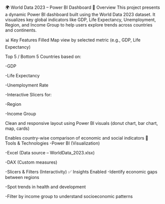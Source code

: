 🌍 World Data 2023 – Power BI Dashboard
📌 Overview
This project presents a dynamic Power BI dashboard built using the World Data 2023 dataset. It visualizes key global indicators like GDP, Life Expectancy, Unemployment, Region, and Income Group to help users explore trends across countries and continents.

📊 Key Features
Filled Map view by selected metric (e.g., GDP, Life Expectancy)

Top 5 / Bottom 5 Countries based on:

-GDP

-Life Expectancy

-Unemployment Rate

-Interactive Slicers for:

-Region

-Income Group

Clean and responsive layout using Power BI visuals (donut chart, bar chart, map, cards)

Enables country-wise comparison of economic and social indicators
🧰 Tools & Technologies
-Power BI (Visualization)

-Excel (Data source – WorldData_2023.xlsx)

-DAX (Custom measures)

-Slicers & Filters (Interactivity)
✅ Insights Enabled
-Identify economic gaps between regions

-Spot trends in health and development

-Filter by income group to understand socioeconomic patterns


